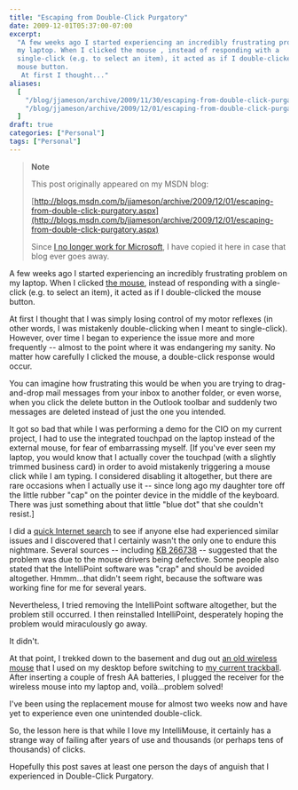 ```yaml
---
title: "Escaping from Double-Click Purgatory"
date: 2009-12-01T05:37:00-07:00
excerpt:
  "A few weeks ago I started experiencing an incredibly frustrating problem on
  my laptop. When I clicked the mouse , instead of responding with a
  single-click (e.g. to select an item), it acted as if I double-clicked the
  mouse button. 
   At first I thought..."
aliases:
  [
    "/blog/jjameson/archive/2009/11/30/escaping-from-double-click-purgatory.aspx",
    "/blog/jjameson/archive/2009/12/01/escaping-from-double-click-purgatory.aspx",
  ]
draft: true
categories: ["Personal"]
tags: ["Personal"]
---
```


> **Note**
>
> This post originally appeared on my MSDN blog:
>
> [http://blogs.msdn.com/b/jjameson/archive/2009/12/01/escaping-from-double-click-purgatory.aspx](http://blogs.msdn.com/b/jjameson/archive/2009/12/01/escaping-from-double-click-purgatory.aspx)
>
> Since
> [I no longer work for Microsoft](/blog/jjameson/2011/09/02/last-day-with-microsoft),
> I have copied it here in case that blog ever goes away.

A few weeks ago I started experiencing an incredibly frustrating problem on my
laptop. When I clicked
[the mouse](http://www.microsoft.com/products/info/product.aspx?view=22&pcid=90134df1-861e-417e-a584-86e088e38cdb&type=ovr),
instead of responding with a single-click (e.g. to select an item), it acted as
if I double-clicked the mouse button.

At first I thought that I was simply losing control of my motor reflexes (in
other words, I was mistakenly double-clicking when I meant to single-click).
However, over time I began to experience the issue more and more frequently --
almost to the point where it was endangering my sanity. No matter how carefully
I clicked the mouse, a double-click response would occur.

You can imagine how frustrating this would be when you are trying to
drag-and-drop mail messages from your inbox to another folder, or even worse,
when you click the delete button in the Outlook toolbar and suddenly two
messages are deleted instead of just the one you intended.

It got so bad that while I was performing a demo for the CIO on my current
project, I had to use the integrated touchpad on the laptop instead of the
external mouse, for fear of embarrassing myself. [If you've ever seen my laptop,
you would know that I actually cover the touchpad (with a slightly trimmed
business card) in order to avoid mistakenly triggering a mouse click while I am
typing. I considered disabling it altogether, but there are rare occasions when
I actually use it -- since long ago my daughter tore off the little rubber "cap"
on the pointer device in the middle of the keyboard. There was just something
about that little "blue dot" that she couldn't resist.]

I did a
[quick Internet search](http://www.bing.com/search?q=intellimouse+double+click&form=MSNH14&qs=n)
to see if anyone else had experienced similar issues and I discovered that I
certainly wasn't the only one to endure this nightmare. Several sources --
including [KB 266738](http://support.microsoft.com/kb/266738) -- suggested that
the problem was due to the mouse drivers being defective. Some people also
stated that the IntelliPoint software was "crap" and should be avoided
altogether. Hmmm...that didn't seem right, because the software was working fine
for me for several years.

Nevertheless, I tried removing the IntelliPoint software altogether, but the
problem still occurred. I then reinstalled IntelliPoint, desperately hoping the
problem would miraculously go away.

It didn't.

At that point, I trekked down to the basement and dug out
[an old wireless mouse](http://www.microsoft.com/products/info/product.aspx?view=10&pcid=e3ddebf3-9aeb-4f6d-983e-c49c2f691943&type=ovr)
that I used on my desktop before switching to
[my current trackball](http://www.microsoft.com/products/info/product.aspx?view=10&pcid=a9fdd4c0-41da-4045-9d6f-f087c17ffd30&type=ovr).
After inserting a couple of fresh AA batteries, I plugged the receiver for the
wireless mouse into my laptop and, voilà...problem solved!

I've been using the replacement mouse for almost two weeks now and have yet to
experience even one unintended double-click.

So, the lesson here is that while I love my IntelliMouse, it certainly has a
strange way of failing after years of use and thousands (or perhaps tens of
thousands) of clicks.

Hopefully this post saves at least one person the days of anguish that I
experienced in Double-Click Purgatory.
